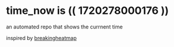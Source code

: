 # time_now is (( 1720278000176 ))

an automated repo that shows the currnent time

inspired by [breakingheatmap](https://github.com/breakingheatmap/breakingheatmap)